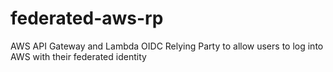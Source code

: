 # federated-aws-rp
AWS API Gateway and Lambda OIDC Relying Party to allow users to log into AWS with their federated identity
